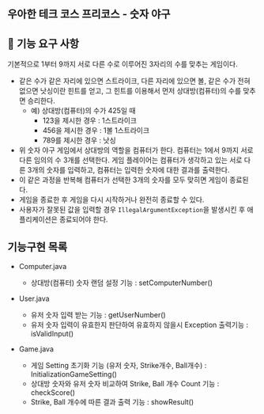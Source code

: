 ## 우아한 테크 코스 프리코스 - 숫자 야구

## 🚀 기능 요구 사항

기본적으로 1부터 9까지 서로 다른 수로 이루어진 3자리의 수를 맞추는 게임이다.

- 같은 수가 같은 자리에 있으면 스트라이크, 다른 자리에 있으면 볼, 같은 수가 전혀 없으면 낫싱이란 힌트를 얻고, 그 힌트를 이용해서 먼저 상대방(컴퓨터)의 수를 맞추면 승리한다.
    - 예) 상대방(컴퓨터)의 수가 425일 때
        - 123을 제시한 경우 : 1스트라이크
        - 456을 제시한 경우 : 1볼 1스트라이크
        - 789를 제시한 경우 : 낫싱
- 위 숫자 야구 게임에서 상대방의 역할을 컴퓨터가 한다. 컴퓨터는 1에서 9까지 서로 다른 임의의 수 3개를 선택한다. 게임 플레이어는 컴퓨터가 생각하고 있는 서로 다른 3개의 숫자를 입력하고, 컴퓨터는 입력한 숫자에 대한
  결과를 출력한다.
- 이 같은 과정을 반복해 컴퓨터가 선택한 3개의 숫자를 모두 맞히면 게임이 종료된다.
- 게임을 종료한 후 게임을 다시 시작하거나 완전히 종료할 수 있다.
- 사용자가 잘못된 값을 입력할 경우 `IllegalArgumentException`을 발생시킨 후 애플리케이션은 종료되어야 한다.


## 기능구현 목록

- Computer.java
  - 상대방(컴퓨터) 숫자 랜덤 설정 기능 : setComputerNumber()

- User.java
  - 유저 숫자 입력 받는 기능 : getUserNumber()
  - 유저 숫자 입력이 유효한지 판단하여 유효하지 않을시 Exception 출력기능 : isValidInput()

- Game.java
  - 게임 Setting 초기화 기능 (유저 숫자, Strike개수, Ball개수) : InitializationGameSetting()
  - 상대방 숫자와 유저 숫자 비교하여 Strike, Ball 개수 Count 기능 : checkScore()
  - Strike, Ball 개수에 따른 결과 출력 기능 : showResult()

